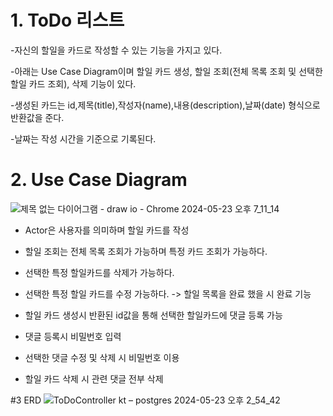 # 1. ToDo 리스트

-자신의 할일을 카드로 작성할 수 있는 기능을 가지고 있다. 

-아래는 Use Case Diagram이며 할일 카드 생성, 할일 조회(전체 목록 조회 및 선택한 할일 카드 조회), 삭제 기능이 있다.

-생성된 카드는 id,제목(title),작성자(name),내용(description),날짜(date) 형식으로 반환값을 준다.

-날짜는 작성 시간을 기준으로 기록된다.


# 2. Use Case Diagram

![제목 없는 다이어그램 - draw io - Chrome 2024-05-23 오후 7_11_14](https://github.com/gooddle/ToDo/assets/128583844/c3075a32-3ef3-4cfc-9c4d-6d03af22c073)


- Actor은 사용자를 의미하며 할일 카드를 작성

- 할일 조회는 전체 목록 조회가 가능하며 특정 카드 조회가 가능하다.

- 선택한 특정 할일카드를 삭제가 가능하다.

- 선택한 특정 할일 카드를 수정 가능하다. -> 할일 목록을 완료 했을 시 완료 기능 

- 할일 카드 생성시 반환된 id값을 통해 선택한  할일카드에 댓글 등록 가능

- 댓글 등록시 비밀번호 입력

- 선택한 댓글 수정 및 삭제 시 비밀번호 이용

- 할일 카드 삭제 시 관련 댓글 전부 삭제


#3 ERD
![ToDoController kt – postgres 2024-05-23 오후 2_54_42](https://github.com/gooddle/ToDo/assets/128583844/91406e00-8c3a-42bb-b6c8-eb0d12aafba0)
